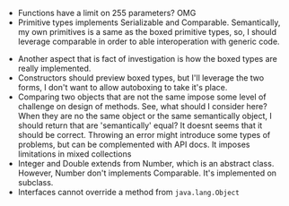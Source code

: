 * Functions have a limit on 255 parameters? OMG
* Primitive types implements Serializable and Comparable. Semantically, my own primitives is a same as the boxed primitive types, so, I should leverage comparable in order to able interoperation with generic code.
- Another aspect that is fact of investigation is how the boxed types are really implemented.
- Constructors should preview boxed types, but I'll leverage the two forms, I don't want to allow autoboxing to take it's place.
- Comparing two objects that are not the same impose some level of challenge on design of methods. See, what should I consider here? When they are no the same object or the same semantically object, I should return that are 'semantically' equal? It doesnt seems that it should be correct. Throwing an error might introduce some types of problems, but can be complemented with API docs. It imposes limitations in mixed collections
- Integer and Double extends from Number, which is an abstract class. However, Number don't implements Comparable. It's implemented on subclass.
- Interfaces cannot override a method from `java.lang.Object`